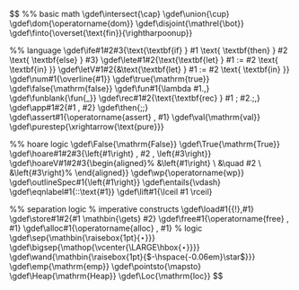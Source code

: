 <!-- This snippet has the side effect of creating an empty equation block, which
takes vertical space, so include it somewhere where that space is innocuous
(e.g., after an intro paragraph.)

We don't want to include multiple such snippets (nor would it be good to have
conflicting macros), so all macros are in one place.
-->

$$
%% basic math
\gdef\intersect{\cap}
\gdef\union{\cup}
\gdef\dom{\operatorname{dom}}
\gdef\disjoint{\mathrel{\bot}}
\gdef\finto{\overset{\text{fin}}{\rightharpoonup}}

%% language
\gdef\ife#1#2#3{\text{\textbf{if} } #1 \text{ \textbf{then} } #2 \text{ \textbf{else} } #3}
\gdef\lete#1#2{\text{\textbf{let} } #1 := #2 \text{ \textbf{in} }}
\gdef\letV#1#2{&\text{\textbf{let} } #1 := #2 \text{ \textbf{in} }}
\gdef\num#1{\overline{#1}}
\gdef\true{\mathrm{true}}
\gdef\false{\mathrm{false}}
\gdef\fun#1{\lambda #1.\,}
\gdef\funblank{\fun{\_}}
\gdef\rec#1#2{\text{\textbf{rec} } #1 \; #2.\;\,}
\gdef\app#1#2{#1 \, #2}
\gdef\then{;\;}
\gdef\assert#1{\operatorname{assert} \, #1}
\gdef\val{\mathrm{val}}
\gdef\purestep{\xrightarrow{\text{pure}}}

%% hoare logic
\gdef\False{\mathrm{False}}
\gdef\True{\mathrm{True}}
\gdef\hoare#1#2#3{\left\{#1\right\} \, #2 \, \left\{#3\right\}}
\gdef\hoareV#1#2#3{\begin{aligned}%
  &\left\{#1\right\} \\ &\quad #2 \\ &\left\{#3\right\}%
  \end{aligned}}
\gdef\wp{\operatorname{wp}}
\gdef\outlineSpec#1{\left\{#1\right\}}
\gdef\entails{\vdash}
\gdef\eqnlabel#1{\:\:\text{#1}}
\gdef\lift#1{\lceil #1 \rceil}

%% separation logic
% imperative constructs
\gdef\load#1{{!}\,#1}
\gdef\store#1#2{#1 \mathbin{\gets} #2}
\gdef\free#1{\operatorname{free} \, #1}
\gdef\alloc#1{\operatorname{alloc} \, #1}
% logic
\gdef\sep{\mathbin{\raisebox{1pt}{$\star$}}}
\gdef\bigsep{\mathop{\vcenter{\LARGE\hbox{$\star$}}}}
\gdef\wand{\mathbin{\raisebox{1pt}{$-\hspace{-0.06em}\star$}}}
\gdef\emp{\mathrm{emp}}
\gdef\pointsto{\mapsto}
\gdef\Heap{\mathrm{Heap}}
\gdef\Loc{\mathrm{loc}}
$$
